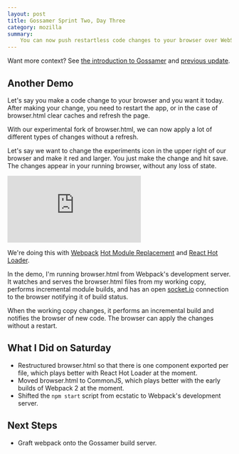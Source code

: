 ```yaml
---
layout: post
title: Gossamer Sprint Two, Day Three
category: mozilla
summary:
    You can now push restartless code changes to your browser over WebSockets.
---
```


Want more context? See [the introduction to Gossamer](/mozilla/2015/07/02/gossamer.html) and [previous update](/mozilla/2015/07/04/gossamer-two-days-one-two.html).

## Another Demo

Let's say you make a code change to your browser and you want it today. After making your change, you need to restart the app, or in the case of browser.html clear caches and refresh the page.

With our experimental fork of browser.html, we can now apply a lot of different types of changes without a refresh.

Let's say we want to change the experiments icon in the upper right of our browser and make it red and larger. You just make the change and hit save. The changes appear in your running browser, without any loss of state.

<div class="embed-responsive embed-responsive-16by9">
<iframe class="embed-responsive-item" src="https://www.youtube.com/embed/8mc5TkRdcTk?controls=0&showinfo=0&rel=0" frameborder="0" allowfullscreen></iframe>
</div>

We're doing this with [Webpack](http://webpack.github.io/) [Hot Module Replacement](https://github.com/webpack/docs/wiki/hot-module-replacement-with-webpack) and [React Hot Loader](https://github.com/gaearon/react-hot-loader).

In the demo, I'm running browser.html from Webpack's development server. It watches and serves the browser.html files from my working copy, performs incremental module builds, and has an open [socket.io](http://socket.io/) connection to the browser notifying it of build status. 

When the working copy changes, it performs an incremental build and notifies the browser of new code. The browser can apply the changes without a restart.

## What I Did on Saturday

- Restructured browser.html so that there is one component exported per file, which plays better with React Hot Loader at the moment.
- Moved browser.html to CommonJS, which plays better with the early builds of Webpack 2 at the moment.
- Shifted the `npm start` script from ecstatic to Webpack's development server.

## Next Steps

- Graft webpack onto the Gossamer build server.
